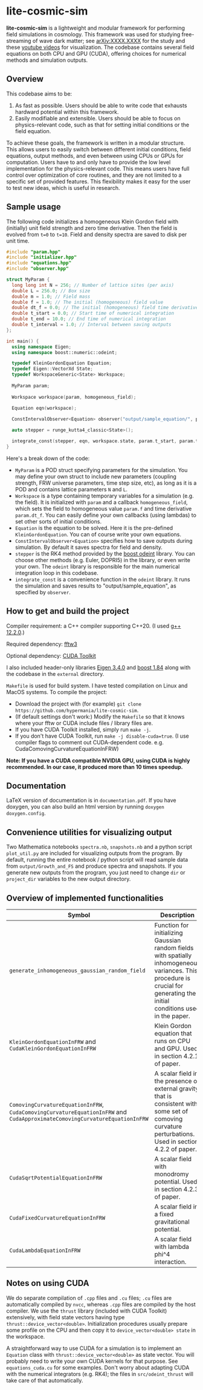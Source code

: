 # lite-cosmic-sim

**lite-cosmic-sim** is a lightweight and modular framework for performing field simulations in cosmology. This framework was used for studying free-streaming of wave dark matter; see [arXiv:XXXX.XXXX](https://arxiv.org) for the study and these [youtube videos](https://www.youtube.com/playlist?list=PLecJrnvnk5c7Iaqi-Wq7xvqk1Msgxn5pk) for visualization. The codebase contains several field equations on both CPU and GPU (CUDA), offering choices for numerical methods and simulation outputs.

## Overview
This codebase aims to be:

1. As fast as possible. Users should be able to write code that exhausts hardward potential within this framework.
2. Easily modifiable and extensible. Users should be able to focus on physics-relevant code, such as that for setting initial conditions or the field equation.

To achieve these goals, the framework is written in a modular structure. This allows users to easily switch between different initial conditions, field equations, output methods, and even between using CPUs or GPUs for computation. Users have to and only have to provide the low level implementation for the physics-relevant code. This means users have full control over optimization of core routines, and they are not limited to a specific set of provided features. This flexibility makes it easy for the user to test new ideas, which is useful in research.

## Sample usage
The following code initializes a homogeneous Klein Gordon field with (initially) unit field strength and zero time derivative. Then the field is evolved from `t=0` to `t=10`. Field and density spectra are saved to disk per unit time.
```C++
#include "param.hpp"
#include "initializer.hpp"
#include "equations.hpp"
#include "observer.hpp"

struct MyParam {
  long long int N = 256; // Number of lattice sites (per axis)
  double L = 256.0; // Box size
  double m = 1.0; // Field mass
  double f = 1.0; // The initial (homogeneous) field value
  double dt_f = 0.0; // The initial (homogeneous) field time derivative value
  double t_start = 0.0; // Start time of numerical integration
  double t_end = 10.0; // End time of numerical integration
  double t_interval = 1.0; // Interval between saving outputs
};

int main() {
  using namespace Eigen;
  using namespace boost::numeric::odeint;

  typedef KleinGordonEquation Equation;
  typedef Eigen::VectorXd State;
  typedef WorkspaceGeneric<State> Workspace;
  
  MyParam param;
  
  Workspace workspace(param, homogeneous_field);
  
  Equation eqn(workspace);

  ConstIntervalObserver<Equation> observer("output/sample_equation/", param, eqn);

  auto stepper = runge_kutta4_classic<State>();

  integrate_const(stepper, eqn, workspace.state, param.t_start, param.t_end, 0.1, observer);
}
```

Here's a break down of the code:

* `MyParam` is a POD struct specifying parameters for the simulation. You may define your own struct to include new parameters (coupling strength, FRW universe parameters, time step size, etc), as long as it is a POD and contains lattice parameters `N` and `L`.
* `Workspace` is a type containing temporary variables for a simulation (e.g. the field). It is initialized with `param` and a callback `homogeneous_field`, which sets the field to homogeneous value `param.f` and time derivative `param.dt_f`. You can easily define your own callbacks (using lambdas) to set other sorts of initial conditions.
* `Equation` is the equation to be solved. Here it is the pre-defined `KleinGordonEquation`. You can of course write your own equations.
* `ConstIntervalObserver<Equation>` specifies how to save outputs during simulation. By default it saves spectra for field and density.
* `stepper` is the RK4 method provided by the [boost odeint](https://www.boost.org/doc/libs/1_85_0/libs/numeric/odeint/doc/html/index.html) library. You can choose other methods (e.g. Euler, DOPRI5) in the library, or even write your own. The `odeint` library is responsible for the main numerical integration loop in this codebase.
* `integrate_const` is a convenience function in the `odeint` library. It runs the simulation and saves results to "output/sample_equation", as specified by `observer`.



## How to get and build the project
Compiler requirement: a C++ compiler supporting C++20. (I used [g++ 12.2.0](https://gcc.gnu.org/).)

Required dependency: [fftw3](https://www.fftw.org/fftw3_doc/index.html)

Optional dependency: [CUDA Toolkit](https://developer.nvidia.com/cuda-toolkit)

I also included header-only libraries [Eigen 3.4.0](https://eigen.tuxfamily.org) and [boost 1.84](https://www.boost.org/) along with the codebase in the `external` directory.

`Makefile` is used for build system. I have tested compilation on Linux and MacOS systems. To compile the project:

* Download the project with (for example) `git clone https://github.com/hypermania/lite-cosmic-sim`.
* (If default settings don't work:) Modify the `Makefile` so that it knows where your fftw or CUDA include files / library files are.
* If you have CUDA Toolkit installed, simply run `make -j`.
* If you don't have CUDA Toolkit, run `make -j disable-cuda=true`. (I use compiler flags to comment out CUDA-dependent code.  e.g. CudaComovingCurvatureEquationInFRW)

**Note: If you have a CUDA compatible NVIDIA GPU, using CUDA is highly recommended. In our case, it produced more than 10 times speedup.**

## Documentation
LaTeX version of documentation is in `documentation.pdf`. If you have doxygen, you can also build an html version by running `doxygen doxygen.config`.

## Convenience utilities for visualizing output
Two Mathematica notebooks `spectra.nb`, `snapshots.nb` and a python script `plot_util.py` are included for visualizing outputs from the program. By default, running the entire notebook / python script will read sample data from `output/Growth_and_FS` and produce spectra and snapshots. If you generate new outputs from the program, you just need to change `dir` or `project_dir` variables to the new output directory.

## Overview of implemented functionalities
| Symbol                                                                                                                                                   |                                                                                                                                                                               Description                                                 |
|----------------------------------------------------------------------------------------------------------------------------------------------------------|-------------------------------------------------------------------------------------------------------------------------------------------------------------------------------------------------------------------------------------------|
| `generate_inhomogeneous_gaussian_random_field`                                                                                                          |Function for initializing Gaussian random fields with spatially inhomogeneous variances. This procedure is crucial for generating the initial conditions used in the paper.                                                           |
|`KleinGordonEquationInFRW` and `CudaKleinGordonEquationInFRW`                                                                                             |Klein Gordon equation that runs on CPU and GPU. Used in section 4.2.1 of paper.                                                                                                                                                            |
|`ComovingCurvatureEquationInFRW`, `CudaComovingCurvatureEquationInFRW` and `CudaApproximateComovingCurvatureEquationInFRW`                                |A scalar field in the presence of external gravity that is consistent with some set of comoving curvature perturbations. Used in section 4.2.2 of paper.                                                                                   |
|`CudaSqrtPotentialEquationInFRW`                                                                                                                          |A scalar field with monodromy potential. Used in section 4.2.3 of paper.                                                                                                                                                                   |
|                                                                                                                         `CudaFixedCurvatureEquationInFRW`|                                                                                                                                                                                         A scalar field in a fixed gravitational potential.|
|                                                                                                                             `CudaLambdaEquationInFRW`    | A scalar field with lambda phi^4 interaction.                                                                                                                                                                                             |



## Notes on using CUDA
We do separate compilation of `.cpp` files and `.cu` files; `.cu` files are automatically compiled by `nvcc`, whereas `.cpp` files are compiled by the host compiler. We use the `thrust` library (included with CUDA Toolkit) extensively, with field state vectors having type `thrust::device_vector<double>`. Initialization procedures usually prepare some profile on the CPU and then copy it to `device_vector<double> state` in the workspace.

A straightforward way to use CUDA for a simulation is to implement an `Equation` class with `thrust::device_vector<double>` as state vector. You will probably need to write your own CUDA kernels for that purpose. See `equations_cuda.cu` for some examples.  Don't worry about adapting CUDA with the numerical integrators (e.g. RK4); the files in `src/odeint_thrust` will take care of that automatically.
